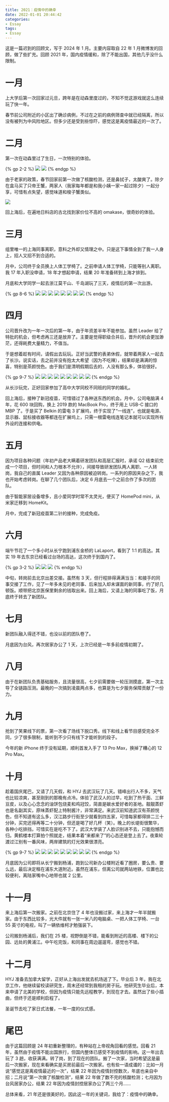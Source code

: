```yaml
---
title: 2021：疫情中的确幸
date: 2022-01-01 20:44:42
categories:
- Essay
tags:
- Essay
---
```


这是一篇迟到的回顾文，写于 2024 年 1 月。主要内容取自 22 年 1 月微博发的回顾，做了些扩充。回顾 2021 年，国内疫情缓和，除了不能出国，其他几乎没什么限制。

<!-- more -->

# 一月

上大学后第一次回家过元旦，跨年是在动森里度过的，不知不觉这游戏就这么连续玩了快一年。

春节前公司附近的小区出了确诊病例，不过在之前的病例筛查中就已经隔离，所以没有被列为中风险地区。但多少还是受到些惊吓，感觉这是离疫情最近的一次了。

# 二月

第一次在动森里过了生日，一次特别的体验。

{% gp 2-2 %}
![](/images/Overview-of-2021/1.png)
![](/images/Overview-of-2021/2.png)
{% endgp %}

由于老家的政策，春节回家前第一次做了核酸检测，还是鼻拭子，太酸爽了。除夕在盒马买了只帝王蟹，两家人（我家每年都是和我小姨一家一起过除夕）一起分享，可惜有点失望，感觉味道和梭子蟹类似。

![](/images/Overview-of-2021/3.jpg)

回上海后，在遍地日料店的古北找到家价位不高的 omakase，很奇妙的体验。

# 三月

组里唯一的上海同事离职，意料之外却又情理之中。只是这下事情全到了我一人身上，招人又招不到合适的。

月中，公司终于全员换上人体工学椅了。之前申请人体工学椅，只能等别人离职。我 17 年入职没申请，18 年才想起申请，结果 20 年准备转到上海才排到。

月底和大学同学一起去浙江莫干山、千岛湖玩了三天，疫情后的第一次出游。

{% gp 8-6 %}
![](/images/Overview-of-2021/4.jpg)
![](/images/Overview-of-2021/5.jpg)
![](/images/Overview-of-2021/6.jpg)
![](/images/Overview-of-2021/7.jpg)
![](/images/Overview-of-2021/8.jpg)
![](/images/Overview-of-2021/9.jpg)
![](/images/Overview-of-2021/10.jpg)
![](/images/Overview-of-2021/11.jpg)
{% endgp %}

# 四月

公司晋升改为一年一次后的第一年，由于年资差半年不能参加。虽然 Leader 给了特批的机会，但考虑再三还是放弃了。主要是觉得职级合并后，晋升的机会更加渺茫，还得耗费大量精力，不值当。

于是想着趁有时间，请假出去玩玩。正好当武警的表弟休假，就带着两家人一起去了长沙。说实话，去之前并没有抱太大希望（因为不吃辣），结果却是满满的惊喜，特别是茶颜悦色。由于我们是清明假期后去的，人没有那么多，体验很好。

{% gp 9-7 %}
![](/images/Overview-of-2021/12.jpg)
![](/images/Overview-of-2021/13.jpg)
![](/images/Overview-of-2021/14.jpg)
![](/images/Overview-of-2021/15.jpg)
![](/images/Overview-of-2021/16.jpg)
![](/images/Overview-of-2021/17.jpg)
![](/images/Overview-of-2021/18.jpg)
![](/images/Overview-of-2021/19.jpg)
![](/images/Overview-of-2021/20.jpg)
{% endgp %}

从长沙玩完，正好回家参加了高中大学同校不同班的同学的婚礼。

回上海后，接种了新冠疫苗，可惜错过了各种送东西的机会。月中，公司电脑满 4 年，花 600 块回购，换上 2019 款的 MacBook Pro，终于用上 USB-C 接口的 MBP 了。于是买了 Belkin 的雷电 3 扩展坞，终于实现了“一线连”，也就是电源、显示器、鼠标接收器等都连在扩展坞上，只需一根雷电线连笔记本就可以实现所有外设的连接和供电。

# 五月

因为项目各种问题（年初产品老大瞒着研发团队和高层汇报时，承诺 Q2 结束前完成一个项目，但时间和人力根本不允许），间接导致研发团队两人离职、一人转岗，我自己的直属 Leader 又因为各种原因被迫转岗。一系列的原因夹杂之下，我也开始考虑转岗。在聊了几个团队后，决定 6 月底去一个之前合作了多次的团队。

由于智能家居设备增多，且小爱同学时常不太灵光，便买了 HomePod mini，从米家迁移到 HomeKit。

月中，完成了新冠疫苗第二针的接种，完成免疫。

# 六月

端午节花了一个多小时从长宁跑到浦东金桥的 LaLaport，看到了 1:1 的高达。其实 19 年去东京已经看过台场的高达，这次终于到国内了。

{% gp 3-2 %}
![](/images/Overview-of-2021/21.jpg)
![](/images/Overview-of-2021/22.jpg)
![](/images/Overview-of-2021/23.jpg)
{% endgp %}

中旬，转岗前去北京出差交接。虽然有 3 天，但行程排得满满当当：和接手的同事交接了工作，见了一年多未见的老同事、后来加入却未谋面的新同事，约了好几顿饭。顺带把北京医保里剩余的钱取出来。回上海后，又请上海的同事吃了饭，月底终于转去了新团队。

# 七月

新团队融入得还不错，也没以前的团队卷了。

月底因为台风，再次居家办公了 1 天，上次已经是一年多前疫情初期了。

# 八月

由于在新团队负责基础服务，且流量很高，七夕前需要做一轮压测摸底，第一次主导了全链路压测。最晚的一次搞到凌晨两点多，也算是为七夕服务保障贡献了一份力。

# 九月

抢到了笑果线下的票，第一次看了场线下脱口秀。线下和线上看节目感受完全不同，少了很多限制，能听到不少只有线下才能听到的段子。

今年的新 iPhone 终于没有延期，顺利首发入手了 13 Pro Max，换掉了糟心的 12 Pro Max。

# 十月

趁着国庆尾巴，又请了几天假，和 HYJ 去武汉玩了几天。错峰出行人不多，天气也比较凉爽，甚至刚到的那晚有点冷。体验了武汉人的过早，吃到了热干面、三鲜豆皮，以及心心念念的油饼包烧麦和鸡冠饺，简直是碳水爱好者的圣地。靓靓蒸虾也是名副其实，原味蒸虾配上特制酱汁，非常满足。来武汉前知道武汉有茶颜悦色，但不知道有这么多，汉江路步行街至少就看到四五家，可惜每家都得排二三十分钟，买完还得再等二十分钟，但还是喝了好几杯（笑）。晚上的长堤街很繁华，各种小吃排挡，可惜实在是吃不下了。武汉大学装了人脸识别进不去，只能抱憾而归。黄鹤楼本打算拍个照就走，结果本着“来都来了”的心态还是登上去了。夜乘轮渡过江别有一番风味，两岸建筑的灯光效果很漂亮。

{% gp 9-7 %}
![](/images/Overview-of-2021/24.jpg)
![](/images/Overview-of-2021/25.jpg)
![](/images/Overview-of-2021/26.jpg)
![](/images/Overview-of-2021/27.jpg)
![](/images/Overview-of-2021/28.jpg)
![](/images/Overview-of-2021/29.jpg)
![](/images/Overview-of-2021/30.jpg)
![](/images/Overview-of-2021/31.jpg)
![](/images/Overview-of-2021/32.jpg)
{% endgp %}

月底因为公司即将从长宁搬到杨浦，跑到公司新办公楼附近看了圈房，要么贵、要么远，最后决定租在浦东大道附近。虽然在浦东，但离公司就两站地铁，位置也比较便利，离陆家嘴中心地带也就 2 公里。

# 十一月

来上海后第一次搬家。之前在北京住了 4 年也没搬过家，来上海才一年半就搬家。由于东西比较多，光大件就有一张一米八的电脑桌、一把人体工学椅、一台 55 英寸的电视，叫了一辆依维柯才勉强装下。

公司搬到杨浦后，我们在 25 楼，视野倒是不错，能看到附近的高楼、楼下的公园、远处的黄浦江。中午吃完饭，和同事在周边遛遛弯，感觉也不错。

# 十二月

HYJ 准备去加拿大留学，正好从上海出发就去机场送了下。毕业后 3 年，我在北京工作，他继续留校读研究生，周末还经常到我租的房子玩。他研究生毕业后，本来申请了北美的学校，但因为疫情只能先远程教学，到现在才去。虽然出了些小插曲，但终于还是顺利启程了。

圣诞节去吃了家日式法餐，一年一度的仪式感。

# 尾巴

由于这篇回顾是 24 年初重新整理的，有种站在上帝视角回看的感觉。回看 21 年，虽然由于疫情不能出国旅行，但国内整体已感受不到疫情的影响。这一年出去玩了 3 趟，收获满满。转了岗，到了现在的团队。搬了一次家，当时希望这是最后一次搬家，现在来看确实是买房前最后一次搬家。也有些一语成谶的：比如一月说“感觉这是离疫情最近的一次”，结果 22 年因为疫情封控数次，年底也亲自中招；二月说“第一次做了核酸检测”，结果 22 年做了数不完的核酸检测；七月因为台风居家办公，结果 22 年因为疫情封控居家办公了两三个月……

总体来看，21 年还是很美好的，因此这一年的关键词，我给了：疫情中的确幸。
